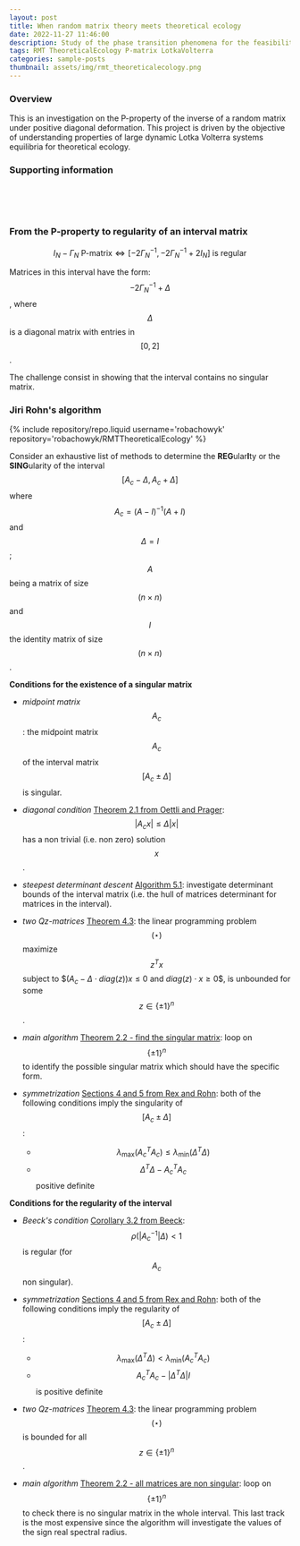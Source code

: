 ```yaml
---
layout: post
title: When random matrix theory meets theoretical ecology
date: 2022-11-27 11:46:00
description: Study of the phase transition phenomena for the feasibility, Volterra Lyapunov stability and P-property in Lotka Volterra models
tags: RMT TheoreticalEcology P-matrix LotkaVolterra
categories: sample-posts
thumbnail: assets/img/rmt_theoreticalecology.png
---
```


### Overview

This is an investigation on the P-property of the inverse of a random matrix under positive diagonal deformation. This project is driven by the objective of understanding properties of large dynamic Lotka Volterra systems equilibria for
theoretical ecology.

### Supporting information 

<br>
<div style="margin-left: 30px;">
  <a href="/assets/pdf/RMTreport.pdf" target="_blank" rel="noopener noreferrer">
    <i class="fa-solid fa-file-pen" title="Report" style="font-size: 74px;"></i>
  </a> 
</div>
<br>
<div style="margin-left: 30px;">
  <a href="/assets/pdf/RMTprez.pdf" target="_blank" rel="noopener noreferrer">
    <i class="fa-solid fa-file-image" title="Slides" style="font-size: 74px;"></i>
  </a> 
</div>
<br>

### From the P-property to regularity of an interval matrix

$$I_N - \Gamma_N \text{ P-matrix} \iff \left[ -2 {\Gamma_N}^{-1}, -2 {\Gamma_N}^{-1} + 2 I_N \right] \text{ is regular}$$

Matrices in this interval have the form: $$-2 {\Gamma_N}^{-1} + \Delta$$, where $$\Delta$$ is a diagonal matrix with entries in $$[0,2]$$.

The challenge consist in showing that the interval contains no singular matrix.

### Jiri Rohn's algorithm

<div class="repositories d-flex flex-wrap flex-md-row flex-column justify-content-between align-items-center">
    {% include repository/repo.liquid username='robachowyk' repository='robachowyk/RMTTheoreticalEcology' %}
</div>

Consider an exhaustive list of methods to determine the **REG**ular**I**ty or the **SING**ularity of the interval $$[A_c - \Delta, A_c + \Delta]$$ where $$A_c = (A - I)^{-1} (A + I)$$ and $$\Delta = I$$; $$A$$ being a matrix of size $$(n \times n)$$ and $$I$$ the identity matrix of size $$(n \times n)$$.

**Conditions for the existence of a singular matrix**

- *midpoint matrix* $$A_c$$: the midpoint matrix $$A_c$$ of the interval matrix $$[A_c \pm \Delta]$$ is singular.
    
- *diagonal condition* [Theorem 2.1 from Oettli and Prager](https://doi.org/10.1137/S0895479896310743): $$|A_c x| \leq \Delta |x|$$ has a non trivial (i.e. non zero) solution $$x$$.
    
- *steepest determinant descent* [Algorithm 5.1](https://doi.org/10.1016/0024-3795(89)90004-9): investigate determinant bounds of the interval matrix (i.e. the hull of matrices determinant for matrices in the interval).
    
- *two Qz-matrices* [Theorem 4.3](https://doi.org/10.1137/S0895479896313978): the linear programming problem $$(\star)$$ maximize $$z^T x$$ subject to $$(A_c - \Delta \cdot diag(z)) x \leq 0$ and $diag(z) \cdot x \geq 0$$, is unbounded for some $$z \in \{ \pm 1 \}^n$$.
    
- *main algorithm* [Theorem 2.2 - find the singular matrix](https://doi.org/10.1137/0614007): loop on $$\{ \pm 1 \}^n$$ to identify the possible singular matrix which should have the specific form.
    
- *symmetrization* [Sections 4 and 5 from Rex and Rohn](https://doi.org/10.1137/S0895479896310743): both of the following conditions imply the singularity of $$[A_c \pm \Delta]$$:
    - $$\lambda_{\max}({A_c}^T A_c) \leq \lambda_{\min}(\Delta^T \Delta)$$
    - $$\Delta^T \Delta - {A_c}^T A_c$$ positive definite

**Conditions for the regularity of the interval**

- *Beeck's condition* [Corollary 3.2 from Beeck](https://doi.org/10.1137/S0895479896310743): $$\rho (|{A_c}^{-1}| \Delta) < 1$$ is regular (for $$A_c$$ non singular).

- *symmetrization* [Sections 4 and 5 from Rex and Rohn](https://doi.org/10.1137/S0895479896310743): both of the following conditions imply the regularity of $$[A_c \pm \Delta]$$:
    - $$\lambda_{\max}(\Delta^T \Delta) < \lambda_{\min}({A_c}^T A_c)$$
    - $${A_c}^T A_c - | \Delta^T \Delta | I$$ is positive definite

- *two Qz-matrices* [Theorem 4.3](https://doi.org/10.1137/S0895479896313978): the linear programming problem $$(\star)$$ is bounded for all $$z \in \{ \pm 1 \}^n$$.  

- *main algorithm* [Theorem 2.2 - all matrices are non singular](https://doi.org/10.1137/0614007): loop on $$\{ \pm 1 \}^n$$ to check there is no singular matrix in the whole interval. This last track is the most expensive since the algorithm will investigate the values of the sign real spectral radius.

